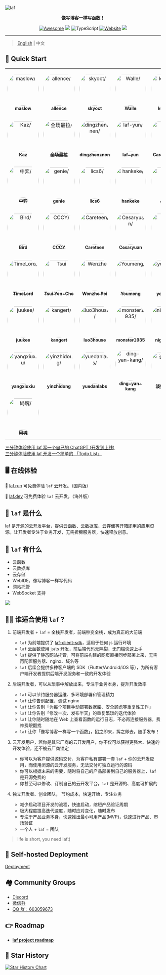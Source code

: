 ![laf](https://socialify.git.ci/labring/laf/image?description=1&descriptionEditable=%E5%83%8F%E5%86%99%E5%8D%9A%E5%AE%A2%E4%B8%80%E6%A0%B7%E5%86%99%E4%BB%A3%E7%A0%81%EF%BC%81&font=Inter&forks=1&language=1&name=1&owner=1&pattern=Circuit%20Board&stargazers=1&theme=Dark)

<div align="center">
  <p>
    <b>像写博客一样写函数！</b>
  </p>

  <p>
  
  [![Awesome](https://cdn.rawgit.com/sindresorhus/awesome/d7305f38d29fed78fa85652e3a63e154dd8e8829/media/badge.svg)](https://github.com/labring/laf)
  [![](https://img.shields.io/docker/pulls/lafyun/system-server)](https://hub.docker.com/r/lafyun/system-server)
  ![TypeScript](https://img.shields.io/badge/typescript-%23007ACC.svg?logo=typescript&logoColor=white)
  [![Website](https://img.shields.io/website?url=https%3A%2F%2Fdocs.lafyun.com&logo=Postwoman)](https://docs.lafyun.com/)
  <a href="https://oss.lafyun.com/wofnib-image/2022-04-22-14-21-MRJH9o.png"><img src="https://img.shields.io/badge/%E5%BE%AE%E4%BF%A1%E7%BE%A4-2000%2B-brightgreen"></a>

  </p>
</div>

---

> [English](README_en.md) | 中文

## 🚀 Quick Start

<table>
<tr>
    <td align="center" style="word-wrap: break-word; width: 150.0; height: 150.0">
        <a href=https://github.com/maslow>
            <img src=https://avatars.githubusercontent.com/u/7122237?v=4 width="100;"  style="border-radius:50%;align-items:center;justify-content:center;overflow:hidden;padding-top:10px" alt=maslow/>
            <br />
            <sub style="font-size:14px"><b>maslow</b></sub>
        </a>
    </td>
    <td align="center" style="word-wrap: break-word; width: 150.0; height: 150.0">
        <a href=https://github.com/LeezQ>
            <img src=https://avatars.githubusercontent.com/u/972813?v=4 width="100;"  style="border-radius:50%;align-items:center;justify-content:center;overflow:hidden;padding-top:10px" alt=allence/>
            <br />
            <sub style="font-size:14px"><b>allence</b></sub>
        </a>
    </td>
    <td align="center" style="word-wrap: break-word; width: 150.0; height: 150.0">
        <a href=https://github.com/skyoct>
            <img src=https://avatars.githubusercontent.com/u/24541857?v=4 width="100;"  style="border-radius:50%;align-items:center;justify-content:center;overflow:hidden;padding-top:10px" alt=skyoct/>
            <br />
            <sub style="font-size:14px"><b>skyoct</b></sub>
        </a>
    </td>
    <td align="center" style="word-wrap: break-word; width: 150.0; height: 150.0">
        <a href=https://github.com/walle233>
            <img src=https://avatars.githubusercontent.com/u/10041921?v=4 width="100;"  style="border-radius:50%;align-items:center;justify-content:center;overflow:hidden;padding-top:10px" alt=Walle/>
            <br />
            <sub style="font-size:14px"><b>Walle</b></sub>
        </a>
    </td>
    <td align="center" style="word-wrap: break-word; width: 150.0; height: 150.0">
        <a href=https://github.com/kongwy229>
            <img src=https://avatars.githubusercontent.com/u/27497945?v=4 width="100;"  style="border-radius:50%;align-items:center;justify-content:center;overflow:hidden;padding-top:10px" alt=kongwy/>
            <br />
            <sub style="font-size:14px"><b>kongwy</b></sub>
        </a>
    </td>
    <td align="center" style="word-wrap: break-word; width: 150.0; height: 150.0">
        <a href=https://github.com/zuoFeng59556>
            <img src=https://avatars.githubusercontent.com/u/82700206?v=4 width="100;"  style="border-radius:50%;align-items:center;justify-content:center;overflow:hidden;padding-top:10px" alt=左风/>
            <br />
            <sub style="font-size:14px"><b>左风</b></sub>
        </a>
    </td>
</tr>
<tr>
    <td align="center" style="word-wrap: break-word; width: 150.0; height: 150.0">
        <a href=https://github.com/object-kaz>
            <img src=https://avatars.githubusercontent.com/u/54239670?v=4 width="100;"  style="border-radius:50%;align-items:center;justify-content:center;overflow:hidden;padding-top:10px" alt=Kaz/>
            <br />
            <sub style="font-size:14px"><b>Kaz</b></sub>
        </a>
    </td>
    <td align="center" style="word-wrap: break-word; width: 150.0; height: 150.0">
        <a href=https://github.com/sulnong>
            <img src=https://avatars.githubusercontent.com/u/37979965?v=4 width="100;"  style="border-radius:50%;align-items:center;justify-content:center;overflow:hidden;padding-top:10px" alt=全场最拉/>
            <br />
            <sub style="font-size:14px"><b>全场最拉</b></sub>
        </a>
    </td>
    <td align="center" style="word-wrap: break-word; width: 150.0; height: 150.0">
        <a href=https://github.com/dingzhenznen>
            <img src=https://avatars.githubusercontent.com/u/12334152?v=4 width="100;"  style="border-radius:50%;align-items:center;justify-content:center;overflow:hidden;padding-top:10px" alt=dingzhenznen/>
            <br />
            <sub style="font-size:14px"><b>dingzhenznen</b></sub>
        </a>
    </td>
    <td align="center" style="word-wrap: break-word; width: 150.0; height: 150.0">
        <a href=https://github.com/laf-yun>
            <img src=https://avatars.githubusercontent.com/u/102714053?v=4 width="100;"  style="border-radius:50%;align-items:center;justify-content:center;overflow:hidden;padding-top:10px" alt=laf-yun/>
            <br />
            <sub style="font-size:14px"><b>laf-yun</b></sub>
        </a>
    </td>
    <td align="center" style="word-wrap: break-word; width: 150.0; height: 150.0">
        <a href=https://github.com/yangchuansheng>
            <img src=https://avatars.githubusercontent.com/u/15308462?v=4 width="100;"  style="border-radius:50%;align-items:center;justify-content:center;overflow:hidden;padding-top:10px" alt= Carson Yang/>
            <br />
            <sub style="font-size:14px"><b> Carson Yang</b></sub>
        </a>
    </td>
    <td align="center" style="word-wrap: break-word; width: 150.0; height: 150.0">
        <a href=https://github.com/moonrailgun>
            <img src=https://avatars.githubusercontent.com/u/6964737?v=4 width="100;"  style="border-radius:50%;align-items:center;justify-content:center;overflow:hidden;padding-top:10px" alt=moonrailgun/>
            <br />
            <sub style="font-size:14px"><b>moonrailgun</b></sub>
        </a>
    </td>
</tr>
<tr>
    <td align="center" style="word-wrap: break-word; width: 150.0; height: 150.0">
        <a href=https://github.com/fanux>
            <img src=https://avatars.githubusercontent.com/u/8912557?v=4 width="100;"  style="border-radius:50%;align-items:center;justify-content:center;overflow:hidden;padding-top:10px" alt=中弈/>
            <br />
            <sub style="font-size:14px"><b>中弈</b></sub>
        </a>
    </td>
    <td align="center" style="word-wrap: break-word; width: 150.0; height: 150.0">
        <a href=https://github.com/genie88>
            <img src=https://avatars.githubusercontent.com/u/12219371?v=4 width="100;"  style="border-radius:50%;align-items:center;justify-content:center;overflow:hidden;padding-top:10px" alt=genie/>
            <br />
            <sub style="font-size:14px"><b>genie</b></sub>
        </a>
    </td>
    <td align="center" style="word-wrap: break-word; width: 150.0; height: 150.0">
        <a href=https://github.com/oncekey>
            <img src=https://avatars.githubusercontent.com/u/12297288?v=4 width="100;"  style="border-radius:50%;align-items:center;justify-content:center;overflow:hidden;padding-top:10px" alt=lics6/>
            <br />
            <sub style="font-size:14px"><b>lics6</b></sub>
        </a>
    </td>
    <td align="center" style="word-wrap: break-word; width: 150.0; height: 150.0">
        <a href=https://github.com/hankeke>
            <img src=https://avatars.githubusercontent.com/u/11770232?v=4 width="100;"  style="border-radius:50%;align-items:center;justify-content:center;overflow:hidden;padding-top:10px" alt=hankeke/>
            <br />
            <sub style="font-size:14px"><b>hankeke</b></sub>
        </a>
    </td>
    <td align="center" style="word-wrap: break-word; width: 150.0; height: 150.0">
        <a href=https://github.com/bxy4543>
            <img src=https://avatars.githubusercontent.com/u/69408038?v=4 width="100;"  style="border-radius:50%;align-items:center;justify-content:center;overflow:hidden;padding-top:10px" alt=Jiahui/>
            <br />
            <sub style="font-size:14px"><b>Jiahui</b></sub>
        </a>
    </td>
    <td align="center" style="word-wrap: break-word; width: 150.0; height: 150.0">
        <a href=https://github.com/htfc786>
            <img src=https://avatars.githubusercontent.com/u/85735251?v=4 width="100;"  style="border-radius:50%;align-items:center;justify-content:center;overflow:hidden;padding-top:10px" alt=htfc786/>
            <br />
            <sub style="font-size:14px"><b>htfc786</b></sub>
        </a>
    </td>
</tr>
<tr>
    <td align="center" style="word-wrap: break-word; width: 150.0; height: 150.0">
        <a href=https://github.com/aFlyBird0>
            <img src=https://avatars.githubusercontent.com/u/36830265?v=4 width="100;"  style="border-radius:50%;align-items:center;justify-content:center;overflow:hidden;padding-top:10px" alt=Bird/>
            <br />
            <sub style="font-size:14px"><b>Bird</b></sub>
        </a>
    </td>
    <td align="center" style="word-wrap: break-word; width: 150.0; height: 150.0">
        <a href=https://github.com/cccy0>
            <img src=https://avatars.githubusercontent.com/u/29329157?v=4 width="100;"  style="border-radius:50%;align-items:center;justify-content:center;overflow:hidden;padding-top:10px" alt=CCCY/>
            <br />
            <sub style="font-size:14px"><b>CCCY</b></sub>
        </a>
    </td>
    <td align="center" style="word-wrap: break-word; width: 150.0; height: 150.0">
        <a href=https://github.com/careteenL>
            <img src=https://avatars.githubusercontent.com/u/23131426?v=4 width="100;"  style="border-radius:50%;align-items:center;justify-content:center;overflow:hidden;padding-top:10px" alt=Careteen/>
            <br />
            <sub style="font-size:14px"><b>Careteen</b></sub>
        </a>
    </td>
    <td align="center" style="word-wrap: break-word; width: 150.0; height: 150.0">
        <a href=https://github.com/cesaryuan>
            <img src=https://avatars.githubusercontent.com/u/35998162?v=4 width="100;"  style="border-radius:50%;align-items:center;justify-content:center;overflow:hidden;padding-top:10px" alt=Cesaryuan/>
            <br />
            <sub style="font-size:14px"><b>Cesaryuan</b></sub>
        </a>
    </td>
    <td align="center" style="word-wrap: break-word; width: 150.0; height: 150.0">
        <a href=https://github.com/djun>
            <img src=https://avatars.githubusercontent.com/u/727447?v=4 width="100;"  style="border-radius:50%;align-items:center;justify-content:center;overflow:hidden;padding-top:10px" alt=DJun/>
            <br />
            <sub style="font-size:14px"><b>DJun</b></sub>
        </a>
    </td>
    <td align="center" style="word-wrap: break-word; width: 150.0; height: 150.0">
        <a href=https://github.com/Lucassssss>
            <img src=https://avatars.githubusercontent.com/u/5128154?v=4 width="100;"  style="border-radius:50%;align-items:center;justify-content:center;overflow:hidden;padding-top:10px" alt=Lucas/>
            <br />
            <sub style="font-size:14px"><b>Lucas</b></sub>
        </a>
    </td>
</tr>
<tr>
    <td align="center" style="word-wrap: break-word; width: 150.0; height: 150.0">
        <a href=https://github.com/caohuiboss>
            <img src=https://avatars.githubusercontent.com/u/40628220?v=4 width="100;"  style="border-radius:50%;align-items:center;justify-content:center;overflow:hidden;padding-top:10px" alt=TimeLord/>
            <br />
            <sub style="font-size:14px"><b>TimeLord</b></sub>
        </a>
    </td>
    <td align="center" style="word-wrap: break-word; width: 150.0; height: 150.0">
        <a href=https://github.com/yenche123>
            <img src=https://avatars.githubusercontent.com/u/28533125?v=4 width="100;"  style="border-radius:50%;align-items:center;justify-content:center;overflow:hidden;padding-top:10px" alt=Tsui Yen-Che/>
            <br />
            <sub style="font-size:14px"><b>Tsui Yen-Che</b></sub>
        </a>
    </td>
    <td align="center" style="word-wrap: break-word; width: 150.0; height: 150.0">
        <a href=https://github.com/pwz266266>
            <img src=https://avatars.githubusercontent.com/u/32167120?v=4 width="100;"  style="border-radius:50%;align-items:center;justify-content:center;overflow:hidden;padding-top:10px" alt=Wenzhe Pei/>
            <br />
            <sub style="font-size:14px"><b>Wenzhe Pei</b></sub>
        </a>
    </td>
    <td align="center" style="word-wrap: break-word; width: 150.0; height: 150.0">
        <a href=https://github.com/youmengme>
            <img src=https://avatars.githubusercontent.com/u/27558572?v=4 width="100;"  style="border-radius:50%;align-items:center;justify-content:center;overflow:hidden;padding-top:10px" alt=Youmeng/>
            <br />
            <sub style="font-size:14px"><b>Youmeng</b></sub>
        </a>
    </td>
    <td align="center" style="word-wrap: break-word; width: 150.0; height: 150.0">
        <a href=https://github.com/asu-youmeng>
            <img src=https://avatars.githubusercontent.com/u/125331605?v=4 width="100;"  style="border-radius:50%;align-items:center;justify-content:center;overflow:hidden;padding-top:10px" alt=youmeng/>
            <br />
            <sub style="font-size:14px"><b>youmeng</b></sub>
        </a>
    </td>
    <td align="center" style="word-wrap: break-word; width: 150.0; height: 150.0">
        <a href=https://github.com/zimtsui>
            <img src=https://avatars.githubusercontent.com/u/31283202?v=4 width="100;"  style="border-radius:50%;align-items:center;justify-content:center;overflow:hidden;padding-top:10px" alt=Zim/>
            <br />
            <sub style="font-size:14px"><b>Zim</b></sub>
        </a>
    </td>
</tr>
<tr>
    <td align="center" style="word-wrap: break-word; width: 150.0; height: 150.0">
        <a href=https://github.com/juukee>
            <img src=https://avatars.githubusercontent.com/u/28680837?v=4 width="100;"  style="border-radius:50%;align-items:center;justify-content:center;overflow:hidden;padding-top:10px" alt=juukee/>
            <br />
            <sub style="font-size:14px"><b>juukee</b></sub>
        </a>
    </td>
    <td align="center" style="word-wrap: break-word; width: 150.0; height: 150.0">
        <a href=https://github.com/kangerts>
            <img src=https://avatars.githubusercontent.com/u/61531911?v=4 width="100;"  style="border-radius:50%;align-items:center;justify-content:center;overflow:hidden;padding-top:10px" alt=kangert/>
            <br />
            <sub style="font-size:14px"><b>kangert</b></sub>
        </a>
    </td>
    <td align="center" style="word-wrap: break-word; width: 150.0; height: 150.0">
        <a href=https://github.com/luo3house>
            <img src=https://avatars.githubusercontent.com/u/96865086?v=4 width="100;"  style="border-radius:50%;align-items:center;justify-content:center;overflow:hidden;padding-top:10px" alt=luo3house/>
            <br />
            <sub style="font-size:14px"><b>luo3house</b></sub>
        </a>
    </td>
    <td align="center" style="word-wrap: break-word; width: 150.0; height: 150.0">
        <a href=https://github.com/monster1935>
            <img src=https://avatars.githubusercontent.com/u/10126576?v=4 width="100;"  style="border-radius:50%;align-items:center;justify-content:center;overflow:hidden;padding-top:10px" alt=monster1935/>
            <br />
            <sub style="font-size:14px"><b>monster1935</b></sub>
        </a>
    </td>
    <td align="center" style="word-wrap: break-word; width: 150.0; height: 150.0">
        <a href=https://github.com/nightwhite>
            <img src=https://avatars.githubusercontent.com/u/22722256?v=4 width="100;"  style="border-radius:50%;align-items:center;justify-content:center;overflow:hidden;padding-top:10px" alt=nightwhite/>
            <br />
            <sub style="font-size:14px"><b>nightwhite</b></sub>
        </a>
    </td>
    <td align="center" style="word-wrap: break-word; width: 150.0; height: 150.0">
        <a href=https://github.com/seewhy163>
            <img src=https://avatars.githubusercontent.com/u/8546571?v=4 width="100;"  style="border-radius:50%;align-items:center;justify-content:center;overflow:hidden;padding-top:10px" alt=seewhy/>
            <br />
            <sub style="font-size:14px"><b>seewhy</b></sub>
        </a>
    </td>
</tr>
<tr>
    <td align="center" style="word-wrap: break-word; width: 150.0; height: 150.0">
        <a href=https://github.com/RicardoErii>
            <img src=https://avatars.githubusercontent.com/u/79584569?v=4 width="100;"  style="border-radius:50%;align-items:center;justify-content:center;overflow:hidden;padding-top:10px" alt=yangxiuxiu/>
            <br />
            <sub style="font-size:14px"><b>yangxiuxiu</b></sub>
        </a>
    </td>
    <td align="center" style="word-wrap: break-word; width: 150.0; height: 150.0">
        <a href=https://github.com/yinzhidong>
            <img src=https://avatars.githubusercontent.com/u/22864444?v=4 width="100;"  style="border-radius:50%;align-items:center;justify-content:center;overflow:hidden;padding-top:10px" alt=yinzhidong/>
            <br />
            <sub style="font-size:14px"><b>yinzhidong</b></sub>
        </a>
    </td>
    <td align="center" style="word-wrap: break-word; width: 150.0; height: 150.0">
        <a href=https://github.com/yuedanlabs>
            <img src=https://avatars.githubusercontent.com/u/95392548?v=4 width="100;"  style="border-radius:50%;align-items:center;justify-content:center;overflow:hidden;padding-top:10px" alt=yuedanlabs/>
            <br />
            <sub style="font-size:14px"><b>yuedanlabs</b></sub>
        </a>
    </td>
    <td align="center" style="word-wrap: break-word; width: 150.0; height: 150.0">
        <a href=https://github.com/ding-yan-kang>
            <img src=https://avatars.githubusercontent.com/u/86143425?v=4 width="100;"  style="border-radius:50%;align-items:center;justify-content:center;overflow:hidden;padding-top:10px" alt=ding-yan-kang/>
            <br />
            <sub style="font-size:14px"><b>ding-yan-kang</b></sub>
        </a>
    </td>
    <td align="center" style="word-wrap: break-word; width: 150.0; height: 150.0">
        <a href=https://github.com/Makonike>
            <img src=https://avatars.githubusercontent.com/u/75628309?v=4 width="100;"  style="border-radius:50%;align-items:center;justify-content:center;overflow:hidden;padding-top:10px" alt=谈笑风生间/>
            <br />
            <sub style="font-size:14px"><b>谈笑风生间</b></sub>
        </a>
    </td>
    <td align="center" style="word-wrap: break-word; width: 150.0; height: 150.0">
        <a href=https://github.com/jveay>
            <img src=https://avatars.githubusercontent.com/u/21017524?v=4 width="100;"  style="border-radius:50%;align-items:center;justify-content:center;overflow:hidden;padding-top:10px" alt=清叶/>
            <br />
            <sub style="font-size:14px"><b>清叶</b></sub>
        </a>
    </td>
</tr>
<tr>
    <td align="center" style="word-wrap: break-word; width: 150.0; height: 150.0">
        <a href=https://github.com/pkptzx>
            <img src=https://avatars.githubusercontent.com/u/4339676?v=4 width="100;"  style="border-radius:50%;align-items:center;justify-content:center;overflow:hidden;padding-top:10px" alt=码魂/>
            <br />
            <sub style="font-size:14px"><b>码魂</b></sub>
        </a>
    </td>
</tr>
</table>

[三分钟体验使用 laf 写一个自己的 ChatGPT (开发到上线)](https://icloudnative.io/posts/build-chatgpt-web-using-laf/)  
[三分钟体验使用 laf 开发一个简单的 「Todo List」 ](./docs/guide/quick-start/Todo.md)

## 🖥 在线体验

🎉 [laf.run](https://laf.run) 可免费体验 `laf` 云开发。（国内版）

🎉 [laf.dev](https://laf.dev) 可免费体验 `laf` 云开发。（海外版）

## 👀 `laf` 是什么

laf 是开源的云开发平台，提供云函数、云数据库、云存储等开箱即用的应用资源。让开发者专注于业务开发，无需折腾服务器，快速释放创意。


## 🎉 `laf` 有什么

- 云函数
- 云数据库
- 云存储
- WebIDE，像写博客一样写代码
- 网站托管
- WebSocket 支持

![](https://sif268-laf-image.oss.laf.dev/dev.png)

## 👨‍💻 谁适合使用 `laf` ?

1. 前端开发者 + `laf` = 全栈开发者，前端秒变全栈，成为真正的大前端

   - `laf` 为前端提供了 [laf-client-sdk](https://github.com/labring/laf/tree/main/packages/client-sdk)，适用于任何 js 运行环境
   - `laf` 云函数使用 js/ts 开发，前后端代码无隔裂，无门槛快速上手
   - `laf` 提供了静态网站托管，可将前端构建的网页直接同步部署上来，无需再配置服务器、nginx、域名等
   - `laf` 后续会提供多种客户端的 SDK（Flutter/Android/iOS 等），为所有客户端开发者提供后端开发服务和一致的开发体验

2. 后端开发者，可以从琐事中解放出来，专注于业务本身，提升开发效率

   - `laf` 可以节约服务器运维、多环境部署和管理精力
   - `laf` 让你告别配置、调试 nginx
   - `laf` 让你告别「为每个项目手动部署数据库、安全顾虑等重复性工作」
   - `laf` 让你告别「修改一次、发布半天」的重复繁琐的迭代体验
   - `laf` 让你随时随地在 Web 上查看函数的运行日志，不必再连接服务器，费神费眼翻找
   - `laf` 让你「像写博客一样写一个函数」，招之即来，挥之即去，随手发布！

3. 云开发用户，若你是其它厂商的云开发用户，你不仅可以获得更强大、快速的开发体验，还不被云厂商锁定

   - 你可以为客户提供源码交付，为客户私有部署一套 `laf` + 你的云开发应用，而使用闭源的云开发服务，无法交付可独立运行的源码
   - 你可以根据未来的需要，随时将自己的产品部署到自己的服务器上，`laf` 是开源免费的
   - 你甚至可以修改、订制自己的云开发平台，`laf` 是开源的、高度可扩展的

4. 独立开发者、创业团队， 节约成本，快速开始，专注业务
   - 减少启动项目开发的流程，快速启动，缩短产品验证周期
   - 极大程度提高迭代速度，随时应对变化，随时发布
   - 专注于产品业务本身，快速推出最小可用产品(MVP)，快速进行产品、市场验证
   - 一个人 + `laf` = 团队

> life is short, you need laf:)


## 🎉 Self-hosted Deployment

[Deployment](./deploy/scripts/README.md)

## 🏘️ Community Groups

- [Discord](https://discord.gg/uWZqAwwdvy)
- [微信群](https://oss.lafyun.com/wofnib-image/2022-04-22-14-21-MRJH9o.png)
- [QQ 群：603059673](https://jq.qq.com/?_wv=1027&k=DdRCCiuz)

## :point_right: Roadmap
- [**laf project roadmap**](https://github.com/orgs/labring/projects/5/views/1)


## 🌟 Star History

[![Star History Chart](https://api.star-history.com/svg?repos=labring/laf&type=Date)](https://star-history.com/#labring/laf&Date)
